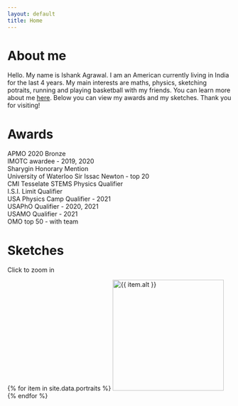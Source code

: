 ```yaml
---
layout: default
title: Home
---
```


# About me
Hello. My name is Ishank Agrawal. I am an American currently living in India for the last 4 years.
My main interests are maths, physics, sketching potraits, running and playing basketball with my friends.
You can learn more about me [here](about.html). Below you can view my awards and my sketches. Thank you for visiting!

# Awards

APMO 2020 Bronze <br>
IMOTC awardee - 2019, 2020 <br>
Sharygin Honorary Mention <br>
University of Waterloo Sir Issac Newton - top 20 <br>
CMI Tesselate STEMS Physics Qualifier <br>
I.S.I. Limit Qualifier <br>
USA Physics Camp Qualifier - 2021 <br>
USAPhO Qualifier - 2020, 2021 <br>
USAMO Qualifier - 2021 <br>
OMO top 50 - with team

# Sketches

Click to zoom in

<div class="box">
    {% for item in site.data.portraits %}
    <a href="assets/images/portraits/{{ item.src }}">
        <img class="sketches" src="assets/images/portraits/{{ item.src }}"
        alt="{{ item.alt }}" title="{{ item.title }}" height="250px">
    </a>
    {% endfor %}
</div>